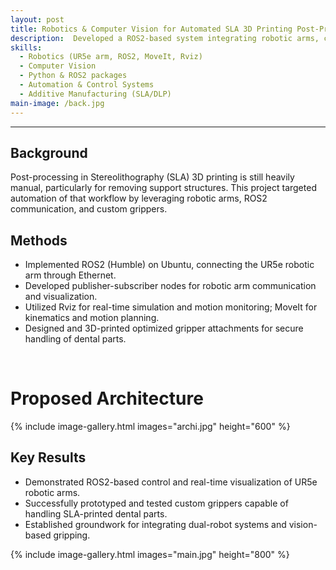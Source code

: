 ```yaml
---
layout: post
title: Robotics & Computer Vision for Automated SLA 3D Printing Post-Processing
description:  Developed a ROS2-based system integrating robotic arms, custom grippers, and computer vision to automate support removal in Stereolithography (SLA) 3D printing. Designed and tested control workflows using ROS2, Rviz, and MoveIt, and created optimized gripper prototypes to handle dental parts printed on RapidShape systems.
skills: 
  - Robotics (UR5e arm, ROS2, MoveIt, Rviz)
  - Computer Vision
  - Python & ROS2 packages
  - Automation & Control Systems
  - Additive Manufacturing (SLA/DLP)
main-image: /back.jpg 
---
```


---
## Background
Post-processing in Stereolithography (SLA) 3D printing is still heavily manual, particularly for removing support structures. This project targeted automation of that workflow by leveraging robotic arms, ROS2 communication, and custom grippers.
<br>

## Methods
- Implemented ROS2 (Humble) on Ubuntu, connecting the UR5e robotic arm through Ethernet.
- Developed publisher-subscriber nodes for robotic arm communication and visualization.
- Utilized Rviz for real-time simulation and motion monitoring; MoveIt for kinematics and motion planning.
- Designed and 3D-printed optimized gripper attachments for secure handling of dental parts.
<br>

# Proposed Architecture
{% include image-gallery.html images="archi.jpg" height="600" %}<br>

## Key Results
- Demonstrated ROS2-based control and real-time visualization of UR5e robotic arms.
- Successfully prototyped and tested custom grippers capable of handling SLA-printed dental parts.
- Established groundwork for integrating dual-robot systems and vision-based gripping.

{% include image-gallery.html images="main.jpg" height="800" %} <br>
